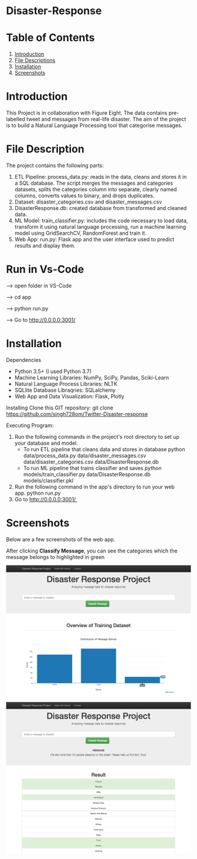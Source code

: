 # Disaster-Response

# Table of Contents<a name="Table of Contents"></a>

1. [Introduction](#introduction)
2. [File Descriptions](#files)
3. [Installation](#installation)
4. [Screenshots](#pictures)


# Introduction<a name="introduction"></a>
This Project is in collaboration with Figure Eight. The data contains pre-labelled tweet and messages from real-life disaster. The aim of the project is to build a Natural Language Processing tool that categorise messages.

# File Description<a name="files"></a>
The project contains the following parts:  
1. ETL Pipeline: process_data.py: reads in the data, cleans and stores it in a SQL database. The script merges the messages and categories datasets, splits the categories column into separate, clearly named columns, converts values to binary, and drops duplicates.
2. Dataset: disaster_categories.csv and disaster_messages.csv 
3. DisasterResponse.db: created database from transformed and cleaned data.
4. ML Model: train_classifier.py: includes the code necessary to load data, transform it using natural language processing, run a machine learning model using GridSearchCV, RandomForest and train it. 
5. Web App: run.py: Flask app and the user interface used to predict results and display them.

# Run in Vs-Code<a name="How to run"></a>

--> open folder in VS-Code

--> cd app

--> python run.py

--> Go to http://0.0.0.0:3001/


# Installation<a name="installation"></a>
Dependencies
* Python 3.5+ (I used Python 3.7)
* Machine Learning Libraries: NumPy, SciPy, Pandas, Sciki-Learn
* Natural Language Process Libraries: NLTK
* SQLlite Database Libraqries: SQLalchemy
* Web App and Data Visualization: Flask, Plotly

Installing
Clone this GIT repository:
git clone https://github.com/singh728om/Twitter-Disaster-response



Executing Program:
1. Run the following commands in the project's root directory to set up your database and model.
    * To run ETL pipeline that cleans data and stores in database python data/process_data.py data/disaster_messages.csv data/disaster_categories.csv data/DisasterResponse.db
    * To run ML pipeline that trains classifier and saves python models/train_classifier.py data/DisasterResponse.db models/classifier.pkl
2. Run the following command in the app's directory to run your web app. python run.py 
3. Go to http://0.0.0.0:3001/ 


# Screenshots<a name="pictures"></a>
Below are a few screenshots of the web app.

After clicking **Classify Message**, you can see the categories which the message belongs to highlighted in green

![Sample Output](pictures/disaster-response-project1.png)

![Main Page](pictures/disaster-response-project2.png)

